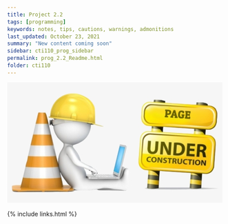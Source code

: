 ```yaml
---
title: Project 2.2
tags: [programming]
keywords: notes, tips, cautions, warnings, admonitions
last_updated: October 23, 2021
summary: "New content coming soon"
sidebar: cti110_prog_sidebar
permalink: prog_2.2_Readme.html
folder: cti110
---
```


![under construction](../../images/new-content-coming-soon-web-page-is-under.png)

{% include links.html %}

